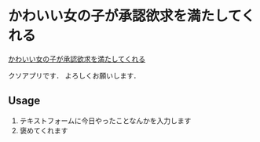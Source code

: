 # かわいい女の子が承認欲求を満たしてくれる

[かわいい女の子が承認欲求を満たしてくれる](/loveGirl/)

クソアプリです．
よろしくお願いします．

## Usage

1. テキストフォームに今日やったことなんかを入力します
2. 褒めてくれます
